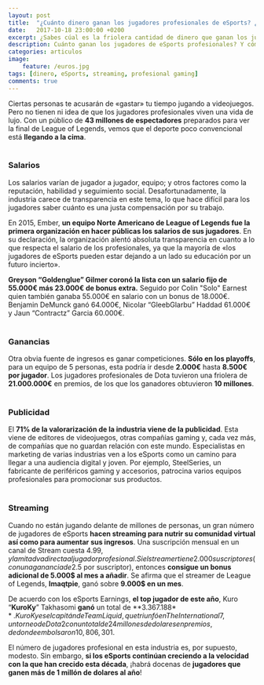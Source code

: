 ```yaml
---
layout: post
title:  "¿Cuánto dinero ganan los jugadores profesionales de eSports? ¿Y cómo?"
date:   2017-10-18 23:00:00 +0200
excerpt: ¿Sabes cúal es la friolera cantidad de dinero que ganan los jugadores profesionales de Sports? Todo esto se debe a  publicidad, streaming, salarios y ganancias.
description: Cuánto ganan los jugadores de eSports profesionales? Y cómo lo hacen? Te lo explicamos todo&#58; publicidad, streaming, salarios y ganancias.
categories: articulos
image:
    feature: /euros.jpg
tags: [dinero, eSports, streaming, profesional gaming]
comments: true
---
```

<!--more-->
<!-- more -->
Ciertas personas te acusarán de «gastar» tu tiempo jugando a videojuegos. Pero no tienen ni idea de que los jugadores profesionales viven una vida de lujo. Con un público de **43 millones de espectadores** preparados para ver la final de League of Legends, vemos que el deporte poco convencional está **llegando a la cima**.
<br /><br />
### Salarios
Los salarios varían de jugador a jugador, equipo; y otros factores como la reputación, habilidad y seguimiento social. Desafortunadamente, la industria carece de transparencia en este tema, lo que hace difícil para los jugadores saber cuánto es una justa compensación por su trabajo.

En 2015, Ember, **un equipo Norte Americano de League of Legends fue la primera organización en hacer públicas los salarios de sus jugadores**. En su declaración, la organización alentó absoluta transparencia en cuanto a lo que respecta el salario de los profesionales, ya que la mayoría de «los jugadores de eSports pueden estar dejando a  un lado su educación por un futuro incierto».

**Greyson “Goldenglue” Gilmer coronó la lista con un salario fijo de 55.000€ más 23.000€ de bonus extra.** Seguido por Colin "Solo" Earnest quien también ganaba 55.000€ en salario con un bonus de 18.000€. Benjamin DeMunck ganó 64.000€, Nicolar “GleebGlarbu” Haddad 61.000€ y Jaun “Contractz” Garcia 60.000€.
<br /><br />
### Ganancias
Otra obvia fuente de ingresos es ganar competiciones. **Sólo en los playoffs**, para un equipo de 5 personas, esta podría ir desde **2.000€** hasta **8.500€ por jugador**. Los jugadores profesionales de Dota tuvieron una friolera de **21.000.000€** en premios, de los que los ganadores obtuvieron **10 millones**. 
<br /><br />
### Publicidad
El **71% de la valorarización de la industria viene de la publicidad**. Esta viene de editores de videojuegos, otras compañías gaming y, cada vez más, de compañías que no guardan relación con este mundo. Especialistas en marketing de varias industrias ven a los eSports como un camino para llegar a una audiencia digital y joven. Por ejemplo, SteelSeries, un fabricante de periféricos gaming y accesorios, patrocina varios equipos profesionales para promocionar sus productos.
<br /><br />
### Streaming
Cuando no están jugando delante de millones de personas, un gran número de jugadores de eSports **hacen streaming para nutrir su comunidad virtual así como para aumentar sus ingresos**. Una suscripción mensual en un canal de Stream cuesta 4.99$, y la mitad va directa al jugador profesional. Si el streamer tiene 2.000 suscriptores (con una ganancia de 2.5$ por suscriptor), entonces **consigue un bonus adicional de 5.000$ al mes a añadir**. Se afirma que el streamer de League of Legends, **Imaqtpie**, ganó sobre **9.000$ en un mes**.

De acuerdo con los eSports Earnings, **el top jugador de este año**, Kuro “**KuroKy**” Takhasomi **ganó** un total de **3.367.188$**. KuroKy es el capitán de Team Liquid, que triunfó en The International 7, un torneo de Dota 2 con un total de 24 millones de dolares en premios, de donde embolsaron 10,806,301$.

El número de jugadores profesional en esta industria es, por supuesto, modesto. Sin embargo, **si los eSports continúan creciendo a la velocidad con la que han crecido esta década**, ¡habrá docenas de **jugadores que ganen más de 1 millón de dolares al año**!